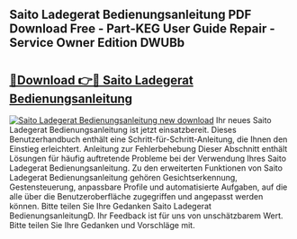 ## Saito Ladegerat Bedienungsanleitung PDF Download Free - Part-KEG User Guide Repair - Service Owner Edition DWUBb

# <h2><a href="http://df2h01.blite.top/?on=Saito+Ladegerat+Bedienungsanleitung">🔗Download 👉🔴 Saito Ladegerat Bedienungsanleitung</a></h2>

[![Saito Ladegerat Bedienungsanleitung new download](https://i.imgur.com/lujVjoI.png)](http://df2h01.blite.top/?on=Saito+Ladegerat+Bedienungsanleitung)
Ihr neues Saito Ladegerat Bedienungsanleitung ist jetzt einsatzbereit. Dieses Benutzerhandbuch enthält eine Schritt-für-Schritt-Anleitung, die Ihnen den Einstieg erleichtert. Anleitung zur Fehlerbehebung Dieser Abschnitt enthält Lösungen für häufig auftretende Probleme bei der Verwendung Ihres Saito Ladegerat Bedienungsanleitung. Zu den erweiterten Funktionen von Saito Ladegerat Bedienungsanleitung gehören Gesichtserkennung, Gestensteuerung, anpassbare Profile und automatisierte Aufgaben, auf die alle über die Benutzeroberfläche zugegriffen und angepasst werden können. Bitte teilen Sie Ihre Gedanken Saito Ladegerat BedienungsanleitungD. Ihr Feedback ist für uns von unschätzbarem Wert. Bitte teilen Sie Ihre Gedanken und Vorschläge mit.
